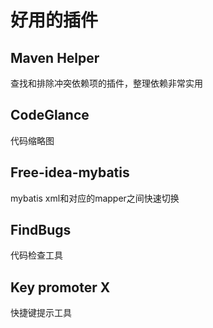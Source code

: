 # 好用的插件
## Maven Helper
查找和排除冲突依赖项的插件，整理依赖非常实用
## CodeGlance
代码缩略图
## Free-idea-mybatis
mybatis xml和对应的mapper之间快速切换
## FindBugs
代码检查工具
## Key promoter X
快捷键提示工具
